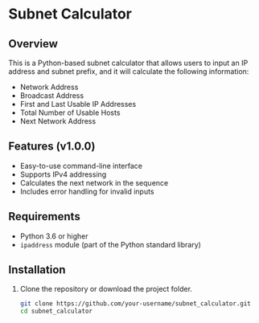 # Subnet Calculator

## Overview

This is a Python-based subnet calculator that allows users to input an IP address and subnet prefix, and it will calculate the following information:
- Network Address
- Broadcast Address
- First and Last Usable IP Addresses
- Total Number of Usable Hosts
- Next Network Address

## Features (v1.0.0)

- Easy-to-use command-line interface
- Supports IPv4 addressing
- Calculates the next network in the sequence
- Includes error handling for invalid inputs

## Requirements

- Python 3.6 or higher
- `ipaddress` module (part of the Python standard library)

## Installation

1. Clone the repository or download the project folder.

   ```bash
   git clone https://github.com/your-username/subnet_calculator.git
   cd subnet_calculator

